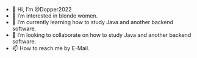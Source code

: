 - 👋 Hi, I’m @Dopper2022
- 👀 I’m interested in blonde women.
- 🌱 I’m currently learning how to study Java and another backend software.
- 💞️ I’m looking to collaborate on how to study Java and another backend software.
- 📫 How to reach me by E-Mail.

<!---
Dopper2022/Dopper2022 is a ✨ special ✨ repository because its `README.md` (this file) appears on your GitHub profile.
You can click the Preview link to take a look at your changes.
--->
